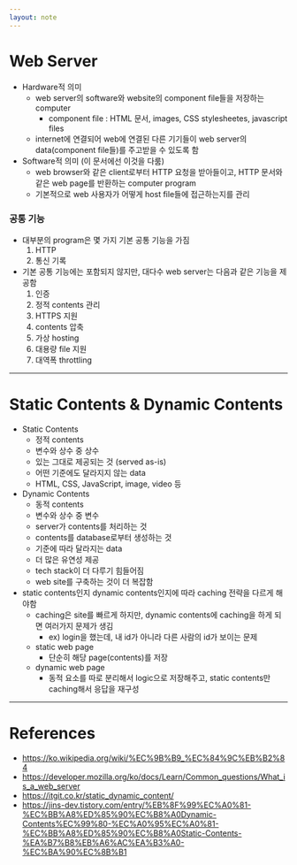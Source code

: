 ```yaml
---
layout: note
---
```


# Web Server

- Hardware적 의미
    - web server의 software와 website의 component file들을 저장하는 computer
        - component file : HTML 문서, images, CSS stylesheetes, javascript files
    - internet에 연결되어 web에 연결된 다른 기기들이 web server의 data(component file들)를 주고받을 수 있도록 함
- Software적 의미 (이 문서에선 이것을 다룸)
    - web browser와 같은 client로부터 HTTP 요청을 받아들이고, HTTP 문서와 같은 web page를 반환하는 computer program
    - 기본적으로 web 사용자가 어떻게 host file들에 접근하는지를 관리

### 공통 기능

- 대부분의 program은 몇 가지 기본 공통 기능을 가짐
    1. HTTP
    2. 통신 기록
- 기본 공통 기능에는 포함되지 않지만, 대다수 web server는 다음과 같은 기능을 제공함
    1. 인증
    2. 정적 contents 관리
    3. HTTPS 지원
    4. contents 압축
    5. 가상 hosting
    6. 대용량 file 지원
    7. 대역폭 throttling

---

# Static Contents & Dynamic Contents

- Static Contents
    - 정적 contents
    - 변수와 상수 중 상수
    - 있는 그대로 제공되는 것 (served as-is)
    - 어떤 기준에도 달라지지 않는 data
    - HTML, CSS, JavaScript, image, video 등
- Dynamic Contents
    - 동적 contents
    - 변수와 상수 중 변수
    - server가 contents를 처리하는 것
    - contents를 database로부터 생성하는 것
    - 기준에 따라 달라지는 data
    - 더 많은 유연성 제공
    - tech stack이 더 다루기 힘들어짐
    - web site를 구축하는 것이 더 복잡함
- static contents인지 dynamic contents인지에 따라 caching 전략을 다르게 해야함
    - caching은 site를 빠르게 하지만, dynamic contents에 caching을 하게 되면 여러가지 문제가 생김
        - ex) login을 했는데, 내 id가 아니라 다른 사람의 id가 보이는 문제
    - static web page
        - 단순히 해당 page(contents)를 저장
    - dynamic web page
        - 동적 요소를 따로 분리해서 logic으로 저장해주고, static contents만 caching해서 응답을 재구성

---

# References

- https://ko.wikipedia.org/wiki/%EC%9B%B9_%EC%84%9C%EB%B2%84
- https://developer.mozilla.org/ko/docs/Learn/Common_questions/What_is_a_web_server
- https://itgit.co.kr/static_dynamic_content/
- https://jins-dev.tistory.com/entry/%EB%8F%99%EC%A0%81-%EC%BB%A8%ED%85%90%EC%B8%A0Dynamic-Contents%EC%99%80-%EC%A0%95%EC%A0%81-%EC%BB%A8%ED%85%90%EC%B8%A0Static-Contents-%EA%B7%B8%EB%A6%AC%EA%B3%A0-%EC%BA%90%EC%8B%B1
